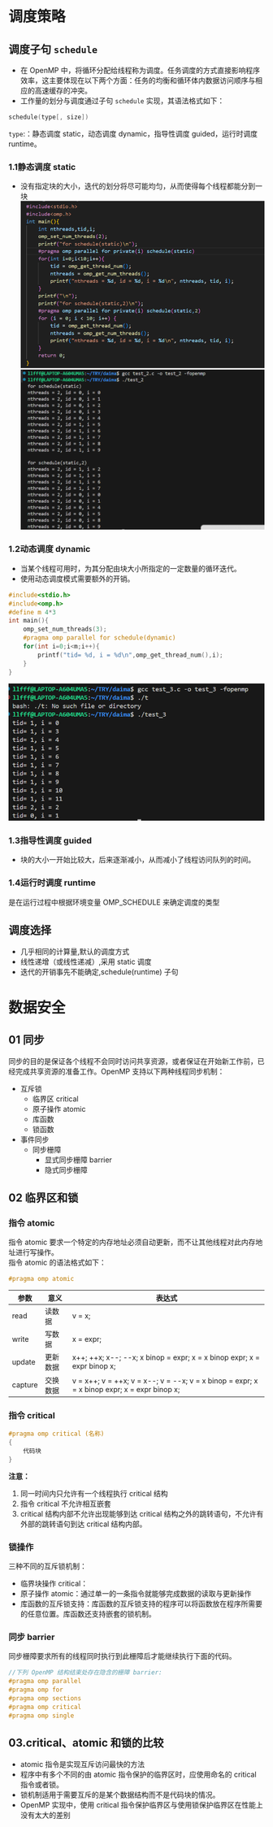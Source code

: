 # 调度策略 #
## 调度子句 `schedule` ##
- 在 OpenMP 中，将循环分配给线程称为调度。任务调度的方式直接影响程序效率，这主要体现在以下两个方面：任务的均衡和循环体内数据访问顺序与相应的高速缓存的冲突。
- 工作量的划分与调度通过子句 `schedule` 实现，其语法格式如下：
```c
schedule(type[, size])
```
`type`:：静态调度 static，动态调度 dynamic，指导性调度 guided，运行时调度 runtime。
### 1.1静态调度 static ###
- 没有指定块的大小，迭代的划分将尽可能均匀，从而使得每个线程都能分到一块  
![图片](ima_1.png)  
![图片](ima_2.png)
### 1.2动态调度 dynamic ###
- 当某个线程可用时，为其分配由块大小所指定的一定数量的循环迭代。
- 使用动态调度模式需要额外的开销。  
```c
#include<stdio.h>
#include<omp.h>
#define m 4*3
int main(){
    omp_set_num_threads(3);
    #pragma omp parallel for schedule(dynamic)
    for(int i=0;i<m;i++){
        printf("tid= %d, i = %d\n",omp_get_thread_num(),i);
    }
}
``` 
![图片](ima_3.png)  
### 1.3指导性调度 guided  
- 块的大小一开始比较大，后来逐渐减小，从而减小了线程访问队列的时间。
### 1.4运行时调度 runtime  
是在运行过程中根据环境变量 OMP_SCHEDULE 来确定调度的类型
## 调度选择 ##
- 几乎相同的计算量,默认的调度方式
- 线性递增（或线性递减）,采用 static 调度
- 迭代的开销事先不能确定,schedule(runtime) 子句
# 数据安全 #
## 01 同步 ##
同步的目的是保证各个线程不会同时访问共享资源，或者保证在开始新工作前，已经完成共享资源的准备工作。OpenMP 支持以下两种线程同步机制：
- 互斥锁
  - 临界区 critical
  - 原子操作 atomic
  - 库函数
  - 锁函数
- 事件同步
  - 同步栅障
    - 显式同步栅障 barrier
    - 隐式同步栅障  
## 02 临界区和锁 ##
### 指令 atomic  
指令 atomic 要求一个特定的内存地址必须自动更新，而不让其他线程对此内存地址进行写操作。  
指令 atomic 的语法格式如下：  
```c
#pragma omp atomic
```
| 参数      | 意义   | 表达式                                                                                         |
| ------- | ---- | ------------------------------------------------------------------------------------------- |
| read    | 读数据  | v = x;                                                                                      |
| write   | 写数据  | x = expr;                                                                                   |
| update  | 更新数据 | x++; ++x; x--; --x; x binop = expr; x = x binop expr; x = expr binop x;                     |
| capture | 交换数据 | v = x++; v = ++x; v = x--; v = --x; v = x binop = expr; x = x binop expr; x = expr binop x; |  
### 指令 critical  
```c
#pragma omp critical (名称)
{
    代码块
}
```
**注意：**  
1. 同一时间内只允许有一个线程执行 critical 结构
2. 指令 critical 不允许相互嵌套
3. critical 结构内部不允许出现能够到达 critical 结构之外的跳转语句，不允许有外部的跳转语句到达 critical 结构内部。  
### 锁操作 ###
三种不同的互斥锁机制：
- 临界块操作 critical：
- 原子操作 atomic：通过单一的一条指令就能够完成数据的读取与更新操作
- 库函数的互斥锁支持：库函数的互斥锁支持的程序可以将函数放在程序所需要的任意位置。库函数还支持嵌套的锁机制。
### 同步 barrier  
同步栅障要求所有的线程同时执行到此栅障后才能继续执行下面的代码。  
``` c
//下列 OpenMP 结构结束处存在隐含的栅障 barrier:
#pragma omp parallel
#pragma omp for
#pragma omp sections
#pragma omp critical
#pragma omp single
```
## 03.critical、atomic 和锁的比较   
- atomic 指令是实现互斥访问最快的方法
- 程序中有多个不同的由 atomic 指令保护的临界区时，应使用命名的 critical 指令或者锁。
- 锁机制适用于需要互斥的是某个数据结构而不是代码块的情况。
- OpenMP 实现中，使用 critical 指令保护临界区与使用锁保护临界区在性能上没有太大的差别  
